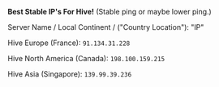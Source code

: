 **Best Stable IP's For Hive!** (Stable ping or maybe lower ping.)

Server Name / Local Continent / ("Country Location"): "IP" 



Hive Europe (France):
`91.134.31.228`


Hive North America (Canada):
`198.100.159.215`


Hive Asia (Singapore):
`139.99.39.236`

